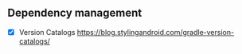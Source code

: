 ## Dependency management

- [x] Version Catalogs https://blog.stylingandroid.com/gradle-version-catalogs/

